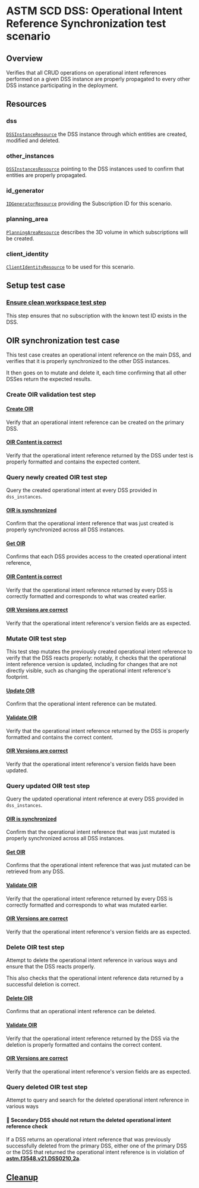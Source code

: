 # ASTM SCD DSS: Operational Intent Reference Synchronization test scenario

## Overview

Verifies that all CRUD operations on operational intent references performed on a given DSS instance
are properly propagated to every other DSS instance participating in the deployment.

## Resources

### dss

[`DSSInstanceResource`](../../../../../resources/astm/f3548/v21/dss.py) the DSS instance through which entities are created, modified and deleted.

### other_instances

[`DSSInstancesResource`](../../../../../resources/astm/f3548/v21/dss.py) pointing to the DSS instances used to confirm that entities are properly propagated.

### id_generator

[`IDGeneratorResource`](../../../../../resources/interuss/id_generator.py) providing the Subscription ID for this scenario.

### planning_area

[`PlanningAreaResource`](../../../../../resources/astm/f3548/v21/planning_area.py) describes the 3D volume in which subscriptions will be created.

### client_identity

[`ClientIdentityResource`](../../../../../resources/communications/client_identity.py) to be used for this scenario.

## Setup test case

### [Ensure clean workspace test step](../clean_workspace.md)

This step ensures that no subscription with the known test ID exists in the DSS.

## OIR synchronization test case

This test case creates an operational intent reference on the main DSS, and verifies that it is properly synchronized to the other DSS instances.

It then goes on to mutate and delete it, each time confirming that all other DSSes return the expected results.

### Create OIR validation test step

#### [Create OIR](../fragments/oir/crud/create.md)

Verify that an operational intent reference can be created on the primary DSS.

#### [OIR Content is correct](../fragments/oir/validate/correctness.md)

Verify that the operational intent reference returned by the DSS under test is properly formatted and contains the expected content.

### Query newly created OIR test step

Query the created operational intent at every DSS provided in `dss_instances`.

#### [OIR is synchronized](../fragments/oir/sync.md)

Confirm that the operational intent reference that was just created is properly synchronized across all DSS instances.

#### [Get OIR](../fragments/oir/crud/read.md)

Confirms that each DSS provides access to the created operational intent reference,

#### [OIR Content is correct](../fragments/oir/validate/correctness.md)

Verify that the operational intent reference returned by every DSS is correctly formatted and corresponds to what was created earlier.

#### [OIR Versions are correct](../fragments/oir/validate/non_mutated.md)

Verify that the operational intent reference's version fields are as expected.

### Mutate OIR test step

This test step mutates the previously created operational intent reference to verify that the DSS reacts properly: notably, it checks that the operational intent reference version is updated,
including for changes that are not directly visible, such as changing the operational intent reference's footprint.

#### [Update OIR](../fragments/oir/crud/update.md)

Confirm that the operational intent reference can be mutated.

#### [Validate OIR](../fragments/oir/validate/correctness.md)

Verify that the operational intent reference returned by the DSS is properly formatted and contains the correct content.

#### [OIR Versions are correct](../fragments/oir/validate/mutated.md)

Verify that the operational intent reference's version fields have been updated.

### Query updated OIR test step

Query the updated operational intent reference at every DSS provided in `dss_instances`.

#### [OIR is synchronized](../fragments/oir/sync.md)

Confirm that the operational intent reference that was just mutated is properly synchronized across all DSS instances.

#### [Get OIR](../fragments/oir/crud/read.md)

Confirms that the operational intent reference that was just mutated can be retrieved from any DSS.

#### [Validate OIR](../fragments/oir/validate/correctness.md)

Verify that the operational intent reference returned by every DSS is correctly formatted and corresponds to what was mutated earlier.

#### [OIR Versions are correct](../fragments/oir/validate/non_mutated.md)

Verify that the operational intent reference's version fields are as expected.

### Delete OIR test step

Attempt to delete the operational intent reference in various ways and ensure that the DSS reacts properly.

This also checks that the operational intent reference data returned by a successful deletion is correct.

#### [Delete OIR](../fragments/oir/crud/delete.md)

Confirms that an operational intent reference can be deleted.

#### [Validate OIR](../fragments/oir/validate/correctness.md)

Verify that the operational intent reference returned by the DSS via the deletion is properly formatted and contains the correct content.

#### [OIR Versions are correct](../fragments/oir/validate/non_mutated.md)

Verify that the operational intent reference's version fields are as expected.

### Query deleted OIR test step

Attempt to query and search for the deleted operational intent reference in various ways

#### 🛑 Secondary DSS should not return the deleted operational intent reference check

If a DSS returns an operational intent reference that was previously successfully deleted from the primary DSS,
either one of the primary DSS or the DSS that returned the operational intent reference is in violation of **[astm.f3548.v21.DSS0210,2a](../../../../../requirements/astm/f3548/v21.md)**.

## [Cleanup](../clean_workspace.md)
